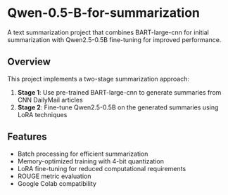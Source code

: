 # Qwen-0.5-B-for-summarization
A text summarization project that combines BART-large-cnn for initial summarization with Qwen2.5-0.5B fine-tuning for improved performance.
## Overview

This project implements a two-stage summarization approach:
1. **Stage 1**: Use pre-trained BART-large-cnn to generate summaries from CNN DailyMail articles
2. **Stage 2**: Fine-tune Qwen2.5-0.5B on the generated summaries using LoRA techniques

## Features

- Batch processing for efficient summarization
- Memory-optimized training with 4-bit quantization
- LoRA fine-tuning for reduced computational requirements
- ROUGE metric evaluation
- Google Colab compatibility
